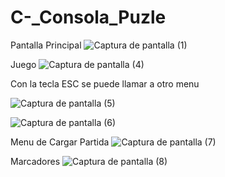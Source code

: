 # C-_Consola_Puzle

Pantalla Principal
![Captura de pantalla (1)](https://github.com/StevenGualpa/C-_Consola_Puzle/assets/68717276/fab9b05b-2798-4c87-8bcf-14b516564398)

Juego
![Captura de pantalla (4)](https://github.com/StevenGualpa/C-_Consola_Puzle/assets/68717276/0f8e627d-2275-4106-b880-bec09ef0fc10)

Con la tecla ESC se puede llamar a otro menu

![Captura de pantalla (5)](https://github.com/StevenGualpa/C-_Consola_Puzle/assets/68717276/4ee317c1-7247-4aa8-b6c3-340a4e1db57b)

![Captura de pantalla (6)](https://github.com/StevenGualpa/C-_Consola_Puzle/assets/68717276/6544f830-082b-495e-800d-a8ccf2909bb9)


Menu de Cargar Partida
![Captura de pantalla (7)](https://github.com/StevenGualpa/C-_Consola_Puzle/assets/68717276/c524e3a8-d973-4d82-a634-abc4380b77ba)


Marcadores
![Captura de pantalla (8)](https://github.com/StevenGualpa/C-_Consola_Puzle/assets/68717276/f61e3c39-5b46-4d74-81cf-f10623e22fe4)
